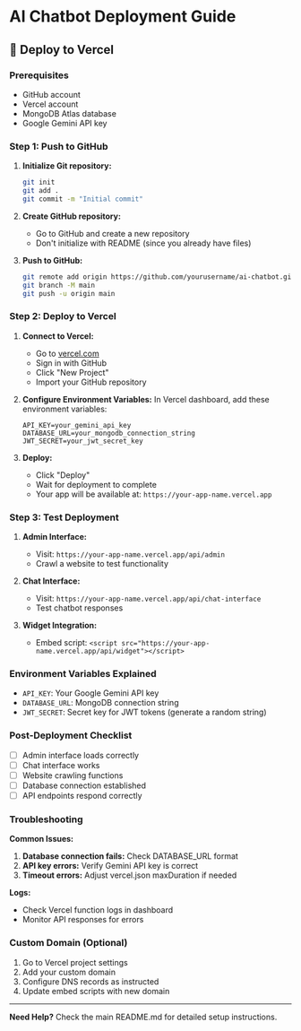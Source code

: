 # AI Chatbot Deployment Guide

## 🚀 Deploy to Vercel

### Prerequisites
- GitHub account
- Vercel account
- MongoDB Atlas database
- Google Gemini API key

### Step 1: Push to GitHub

1. **Initialize Git repository:**
   ```bash
   git init
   git add .
   git commit -m "Initial commit"
   ```

2. **Create GitHub repository:**
   - Go to GitHub and create a new repository
   - Don't initialize with README (since you already have files)

3. **Push to GitHub:**
   ```bash
   git remote add origin https://github.com/yourusername/ai-chatbot.git
   git branch -M main
   git push -u origin main
   ```

### Step 2: Deploy to Vercel

1. **Connect to Vercel:**
   - Go to [vercel.com](https://vercel.com)
   - Sign in with GitHub
   - Click "New Project"
   - Import your GitHub repository

2. **Configure Environment Variables:**
   In Vercel dashboard, add these environment variables:
   ```
   API_KEY=your_gemini_api_key
   DATABASE_URL=your_mongodb_connection_string
   JWT_SECRET=your_jwt_secret_key
   ```

3. **Deploy:**
   - Click "Deploy"
   - Wait for deployment to complete
   - Your app will be available at: `https://your-app-name.vercel.app`

### Step 3: Test Deployment

1. **Admin Interface:**
   - Visit: `https://your-app-name.vercel.app/api/admin`
   - Crawl a website to test functionality

2. **Chat Interface:**
   - Visit: `https://your-app-name.vercel.app/api/chat-interface`
   - Test chatbot responses

3. **Widget Integration:**
   - Embed script: `<script src="https://your-app-name.vercel.app/api/widget"></script>`

### Environment Variables Explained

- `API_KEY`: Your Google Gemini API key
- `DATABASE_URL`: MongoDB connection string
- `JWT_SECRET`: Secret key for JWT tokens (generate a random string)

### Post-Deployment Checklist

- [ ] Admin interface loads correctly
- [ ] Chat interface works
- [ ] Website crawling functions
- [ ] Database connection established
- [ ] API endpoints respond correctly

### Troubleshooting

**Common Issues:**
1. **Database connection fails:** Check DATABASE_URL format
2. **API key errors:** Verify Gemini API key is correct
3. **Timeout errors:** Adjust vercel.json maxDuration if needed

**Logs:**
- Check Vercel function logs in dashboard
- Monitor API responses for errors

### Custom Domain (Optional)

1. Go to Vercel project settings
2. Add your custom domain
3. Configure DNS records as instructed
4. Update embed scripts with new domain

---

**Need Help?** Check the main README.md for detailed setup instructions.
